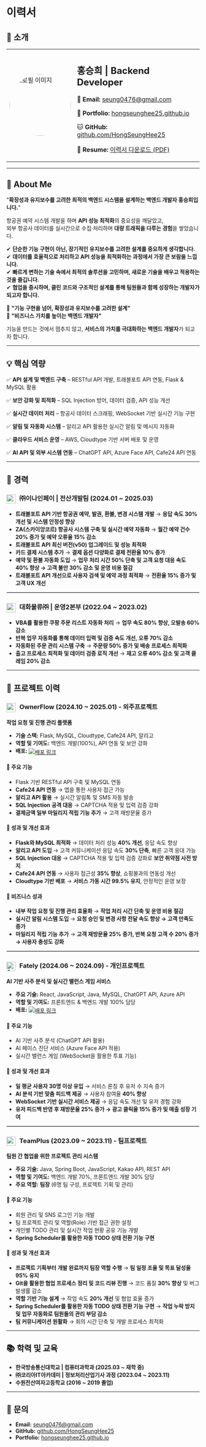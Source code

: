 # 이력서

## 👤 소개
<table>
  <tr>
    <td width="160px">
      <img src="https://github.com/HongSeungHee25/My-RESUME/raw/master/images/홍승희.jpg" alt="프로필 이미지" width="160" style="border-radius: 50%;">
    </td>
    <td>
      <h2>홍승희 | Backend Developer</h2>
      <p>📧 <b>Email:</b> <a href="mailto:seung0476@gmail.com">seung0476@gmail.com</a></p>
      <p>📂 <b>Portfolio:</b> <a href="https://hongseunghee25.github.io" target="_blank">hongseunghee25.github.io</a></p>
      <p>🐱 <b>GitHub:</b> <a href="https://github.com/HongSeungHee25" target="_blank">github.com/HongSeungHee25</a></p>
      <p>📄 <b>Resume:</b> <a href="https://github.com/HongSeungHee25/My-RESUME/blob/master/HongSeungHee.pdf?raw=true" target="_blank">이력서 다운로드 (PDF)</a></p>
    </td>
  </tr>
</table>

---

## 🚀 About Me  
"**확장성과 유지보수를 고려한 최적의 백엔드 시스템을 설계하는 백엔드 개발자 홍승희입니다.**"

항공권 예약 시스템 개발을 하며 **API 성능 최적화**의 중요성을 깨달았고,  
외부 항공사 데이터를 실시간으로 수집·처리하며 **대량 트래픽을 다루는 경험**을 쌓았습니다.  

✔ **단순한 기능 구현이 아닌, 장기적인 유지보수를 고려한 설계를 중요하게 생각합니다.**  
✔ **데이터를 효율적으로 처리하고 API 성능을 최적화하는 과정에서 가장 큰 보람을 느낍니다.**  
✔ **빠르게 변하는 기술 속에서 최적의 솔루션을 고민하며, 새로운 기술을 배우고 적용하는 것을 즐깁니다.**  
✔ **협업을 중시하며, 클린 코드와 구조적인 설계를 통해 팀원들과 함께 성장하는 개발자가 되고자 합니다.**  

🚀 **"기능 구현을 넘어, 확장성과 유지보수를 고려한 설계"**  
🚀 **"비즈니스 가치를 높이는 백엔드 개발자"**  

기능을 만드는 것에서 멈추지 않고, **서비스의 가치를 극대화하는 백엔드 개발자**가 되고자 합니다.

---

## 💡 핵심 역량
✅ **API 설계 및 백엔드 구축** – RESTful API 개발, 트래블포트 API 연동, Flask & MySQL 활용  

✅ **보안 강화 및 최적화** – SQL Injection 방어, 데이터 검증, API 성능 개선  

✅ **실시간 데이터 처리** – 항공사 데이터 스크래핑, WebSocket 기반 실시간 기능 구현  

✅ **알림 및 자동화 시스템** – 알리고 API 활용한 실시간 알림 및 메시지 자동화  

✅ **클라우드 서비스 운영** – AWS, Cloudtype 기반 서버 배포 및 운영  

✅ **AI API 및 외부 시스템 연동** – ChatGPT API, Azure Face API, Cafe24 API 연동  

---

## 📌 경력  
### <img src="https://github.com/HongSeungHee25/My-RESUME/raw/master/images/e9pay.png" alt="e9pay 로고" width="24" style="vertical-align: middle; margin-right: 6px;"> ㈜이나인페이 | 전산개발팀 (2024.01 ~ 2025.03)  
- **트래블포트 API 기반 항공권 예약, 발권, 환불, 변경 시스템 개발** → **응답 속도 30% 개선 및 시스템 안정성 향상**  
- **ZA(스카이앙코르) 항공사 시스템 구축 및 실시간 예약 자동화** → **월간 예약 건수 20% 증가 및 예약 오류율 15% 감소**  
- **트래블포트 API 최신 버전(v50) 업그레이드 및 성능 최적화**  
- **카드 결제 시스템 추가** → **결제 옵션 다양화로 결제 전환율 10% 증가**  
- **예약 및 환불 자동화 도입** → **업무 처리 시간 50% 단축 및 고객 요청 대응 속도 40% 향상 → 고객 불만 30% 감소 및 운영 비용 절감**  
- **트래블포트 API 개선으로 사용자 검색 및 예약 과정 최적화** → **전환율 15% 증가 및 고객 UX 개선**  

<hr style="border: 0.5px solid #d3d3d3;">  

### <img src="https://github.com/HongSeungHee25/My-RESUME/raw/master/images/대화물류.png" alt="대화물류 로고" width="24" style="vertical-align: middle; margin-right: 6px;"> 대화물류㈜ | 운영2본부 (2022.04 ~ 2023.02)  
- **VBA를 활용한 쿠팡 주문 리스트 자동화 처리** → **업무 속도 80% 향상, 오발송 60% 감소**  
- **반복 업무 자동화를 통해 데이터 입력 및 검증 속도 개선, 오류 70% 감소**  
- **자동화된 주문 관리 시스템 구축** → **주문량 50% 증가 및 배송 프로세스 최적화**  
- **출고 프로세스 최적화 및 데이터 검증 로직 개선** → **재고 오류 40% 감소 및 고객 클레임 20% 감소**  

---

## 💼 프로젝트 이력

### <img src="https://github.com/HongSeungHee25/My-RESUME/raw/master/images/ownerflow.jpg" alt="ownerflow 로고" width="24" style="vertical-align: middle; margin-right: 6px;"> **OwnerFlow** (2024.10 ~ 2025.01) - 외주프로젝트
**작업 요청 및 진행 관리 플랫폼**  

- **기술 스택:** Flask, MySQL, Cloudtype, Cafe24 API, 알리고  
- **역할 및 기여도:** 백엔드 개발(100%), API 연동 및 보안 강화  
- **배포:** <a href="https://ownerflow-admin.com" target="_blank">
    <img src="https://img.shields.io/badge/OwnerFlow-%23007BFF.svg?&style=for-the-badge&logo=safari&logoColor=white" style="vertical-align: middle;" alt="배포 링크"></a>

#### 🔹 **주요 기능**
- Flask 기반 RESTful API 구축 및 MySQL 연동  
- **Cafe24 API 연동** → 앱을 통한 사용자 접근 가능  
- **알리고 API 활용** → 실시간 알림톡 및 SMS 자동 발송  
- **SQL Injection 공격 대응** → CAPTCHA 적용 및 입력 검증 강화  
- **결제금액 일부 마일리지 적립 기능 추가** → 고객 재방문율 증가  

#### 🔹 **성과 및 개선 효과**
- **Flask와 MySQL 최적화** → 데이터 처리 성능 **40% 개선**, 응답 속도 향상  
- **알리고 API 도입** → 고객 커뮤니케이션 응답 속도 **30% 단축**, 빠른 고객 응대 가능  
- **SQL Injection 대응** → CAPTCHA 적용 및 입력 검증 강화로 **보안 취약점 사전 방지**  
- **Cafe24 API 연동** → 사용자 접근성 **35% 향상**, 쇼핑몰과의 연동성 개선  
- **Cloudtype 기반 배포** → **서비스 가동 시간 99.5% 유지**, 안정적인 운영 보장  

#### 🔹 **비즈니스 성과**
- **내부 작업 요청 및 진행 관리 효율화** → **작업 처리 시간 단축 및 운영 비용 절감**  
- **실시간 알림 시스템 도입** → **요청 승인 및 변경 사항 전달 속도 향상 → 고객 만족도 증가**  
- **마일리지 적립 기능 추가** → **고객 재방문율 25% 증가, 반복 요청 고객 수 20% 증가 → 사용자 충성도 강화**  

<!-- - **배포:** [OwnerFlow](https://ownerflow-admin.com)   -->
<hr style="border: 0.5px solid #d3d3d3;">

### <img src="https://github.com/HongSeungHee25/My-RESUME/raw/master/images/fately.png" alt="fately 로고" width="24" style="vertical-align: middle; margin-right: 6px;"> Fately (2024.06 ~ 2024.09) - 개인프로젝트
**AI 기반 사주 분석 및 실시간 밸런스 게임 서비스**  
- **주요 기술:** React, JavaScript, Java, MySQL, ChatGPT API, Azure API  
- **역할 및 기여도:** 프론트엔드 & 백엔드 개발 100% 담당  
- **배포:** <a href="https://fately.co.kr/" target="_blank">
    <img src="https://img.shields.io/badge/Fately-FFA6C9.svg?&style=for-the-badge&logo=safari&logoColor=white" style="vertical-align: middle;" alt="배포 링크"></a>

#### 🔹 **주요 기능**
- AI 기반 사주 분석 (ChatGPT API 활용)  
- AI 페이스 진단 서비스 (Azure Face API 적용)  
- 실시간 밸런스 게임 (WebSocket을 활용한 투표 기능)  

#### 🔹 **성과 및 개선 효과**
- **일 평균 사용자 30명 이상 유입** → 서비스 론칭 후 유저 수 지속 증가  
- **AI 분석 기반 맞춤 피드백 제공** → 사용자 참여율 **40% 향상**  
- **WebSocket 기반 실시간 서비스 제공** → 응답 속도 개선 및 유저 경험 강화  
- **유저 피드백 반영 후 재방문율 25% 증가 → 광고 클릭율 15% 증가 및 매출 성장 기여**  
<hr style="border: 0.5px solid #d3d3d3;">  

### <img src="https://github.com/HongSeungHee25/My-RESUME/raw/master/images/TEAM.png" alt="teamPlus 로고" width="24" style="vertical-align: middle; margin-right: 6px;"> TeamPlus (2023.09 ~ 2023.11) - 팀프로젝트  
**팀원 간 협업을 위한 프로젝트 관리 시스템**  
- **주요 기술:** Java, Spring Boot, JavaScript, Kakao API, REST API  
- **역할 및 기여도:** 백엔드 개발 70%, 프론트엔드 개발 30% 담당
- **주요 역할:** **팀장** (6명 팀 구성, 프로젝트 기획 및 관리)  

#### 🔹 **주요 기능**  
- 회원 관리 및 SNS 로그인 기능 개발  
- 팀 프로젝트 관리 및 역할(Role) 기반 접근 권한 설정  
- 개인별 TODO 관리 및 실시간 작업 현황 공유 기능 개발  
- **Spring Scheduler를 활용한 자동 TODO 상태 전환 기능 구현**  

#### 🔹 **성과 및 개선 효과**  
- **프로젝트 기획부터 개발 완료까지 팀장 역할 수행** → **팀 일정 조율 및 목표 달성율 95% 유지**  
- **Git을 활용한 협업 프로세스 정리 및 코드 리뷰 진행** → 코드 품질 **30% 향상** 및 버그 발생률 감소  
- **역할 기반 기능 설계** → 작업 속도 **20% 개선** 및 협업 효율 증가  
- **Spring Scheduler를 활용한 자동 TODO 상태 전환 기능 구현** → **작업 누락 방지 및 업무 자동화로 팀원들의 관리 부담 감소**  
- **팀 커뮤니케이션 원활화** → 회의 시간 단축 및 개발 프로세스 최적화  
---

## 📚 학력 및 교육
- **한국방송통신대학교 | 컴퓨터과학과 (2025.03 ~ 재학 중)**  
- **㈜코리아IT아카데미 | 정보처리산업기사 과정 (2023.04 ~ 2023.11)**  
- **수원전산여자고등학교 (2016 ~ 2019 졸업)**  

---

## 📌 문의
- **Email:** seung0476@gmail.com  
- **GitHub:** [github.com/HongSeungHee25](https://github.com/HongSeungHee25)  
- **Portfolio:** [hongseunghee25.github.io](https://hongseunghee25.github.io)  
